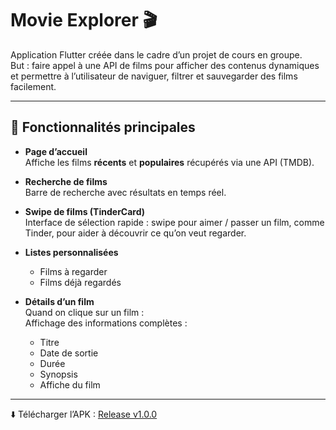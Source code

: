 # Movie Explorer 🎬

Application Flutter créée dans le cadre d’un projet de cours en groupe.  
But : faire appel à une API de films pour afficher des contenus dynamiques et permettre à l’utilisateur de naviguer, filtrer et sauvegarder des films facilement.

---

## 🚀 Fonctionnalités principales

- **Page d’accueil**  
  Affiche les films **récents** et **populaires** récupérés via une API (TMDB).

- **Recherche de films**  
  Barre de recherche avec résultats en temps réel.

- **Swipe de films (TinderCard)**  
  Interface de sélection rapide : swipe pour aimer / passer un film, comme Tinder, pour aider à découvrir ce qu’on veut regarder.

- **Listes personnalisées**  
  - Films à regarder  
  - Films déjà regardés
    
- **Détails d’un film**  
  Quand on clique sur un film :  
  Affichage des informations complètes :
  - Titre  
  - Date de sortie  
  - Durée  
  - Synopsis
  - Affiche du film

---

⬇️ Télécharger l’APK : [Release v1.0.0](https://github.com/liiloouu16/flutter-movie-project/releases/download/v1.0.0/app-release.apk)

